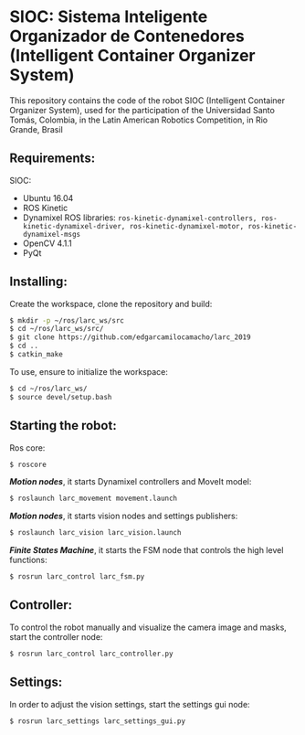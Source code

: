 # SIOC: Sistema Inteligente Organizador de Contenedores (Intelligent Container Organizer System)

This repository contains the code of the robot SIOC (Intelligent Container Organizer System), used for the participation of the Universidad Santo Tomás, Colombia, in the Latin American Robotics Competition, in Rio Grande, Brasil

## Requirements:

SIOC:
* Ubuntu 16.04
* ROS Kinetic
* Dynamixel ROS libraries: `ros-kinetic-dynamixel-controllers, ros-kinetic-dynamixel-driver, ros-kinetic-dynamixel-motor, ros-kinetic-dynamixel-msgs`
* OpenCV 4.1.1
* PyQt

## Installing:

Create the workspace, clone the repository and build:

``` bash
$ mkdir -p ~/ros/larc_ws/src
$ cd ~/ros/larc_ws/src/
$ git clone https://github.com/edgarcamilocamacho/larc_2019
$ cd ..
$ catkin_make
```

To use, ensure to initialize the workspace:

``` bash
$ cd ~/ros/larc_ws/
$ source devel/setup.bash
```

## Starting the robot:

Ros core:

``` bash
$ roscore
```

***Motion nodes***, it starts Dynamixel controllers and MoveIt model:

``` bash
$ roslaunch larc_movement movement.launch
```

***Motion nodes***, it starts vision nodes and settings publishers:

``` bash
$ roslaunch larc_vision larc_vision.launch
```

***Finite States Machine***, it starts the FSM node that controls the high level functions:

``` bash
$ rosrun larc_control larc_fsm.py
```

## Controller:

To control the robot manually and visualize the camera image and masks, start the controller node:

``` bash
$ rosrun larc_control larc_controller.py
```

## Settings:

In order to adjust the vision settings, start the settings gui node:

``` bash
$ rosrun larc_settings larc_settings_gui.py
```




